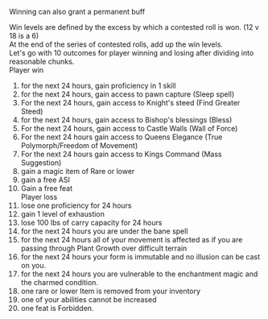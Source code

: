 Winning can also grant a permanent buff
 
Win levels are defined by the excess by which a contested roll is won. (12 v 18 is a 6)  
At the end of the series of contested rolls, add up the win levels.  
Let's go with 10 outcomes for player winning and losing after dividing into reasonable chunks.  
Player win  
1) for the next 24 hours, gain proficiency in 1 skill  
2) for the next 24 hours, gain access to pawn capture (Sleep spell)  
3) For the next 24 hours, gain access to Knight's steed (Find Greater Steed)  
4) for the next 24 hours, gain access to Bishop's blessings (Bless)  
5) For the next 24 hours, gain access to Castle Walls (Wall of Force)  
6) For the next 24 hours gain access to Queens Elegance (True Polymorph/Freedom of Movement)  
7) For the next 24 hours gain access to Kings Command (Mass Suggestion)  
8) gain a magic item of Rare or lower  
9) gain a free ASI  
10) Gain a free feat  
Player loss  
1) lose one proficiency for 24 hours  
2) gain 1 level of exhaustion  
3) lose 100 lbs of carry capacity for 24 hours  
4) for the next 24 hours you are under the bane spell  
5) for the next 24 hours all of your movement is affected as if you are passing through Plant Growth over difficult terrain  
6) for the next 24 hours your form is immutable and no illusion can be cast on you.  
7) for the next 24 hours you are vulnerable to the enchantment magic and the charmed condition.  
8) one rare or lower Item is removed from your inventory  
9) one of your abilities cannot be increased  
10) one feat is Forbidden.